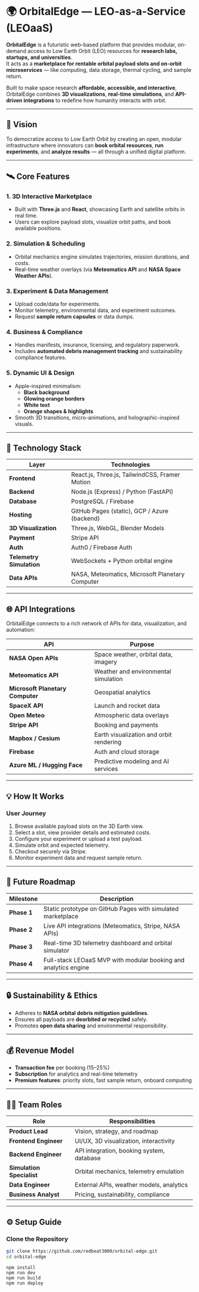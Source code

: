# 🌍 OrbitalEdge — LEO-as-a-Service (LEOaaS)

**OrbitalEdge** is a futuristic web-based platform that provides modular, on-demand access to Low Earth Orbit (LEO) resources for **research labs, startups, and universities**.  
It acts as a **marketplace for rentable orbital payload slots and on-orbit microservices** — like computing, data storage, thermal cycling, and sample return.

Built to make space research **affordable, accessible, and interactive**, OrbitalEdge combines **3D visualizations**, **real-time simulations**, and **API-driven integrations** to redefine how humanity interacts with orbit.

---

## 🚀 Vision

To democratize access to Low Earth Orbit by creating an open, modular infrastructure where innovators can **book orbital resources**, **run experiments**, and **analyze results** — all through a unified digital platform.

---

## 🛰️ Core Features

### 1. **3D Interactive Marketplace**
- Built with **Three.js** and **React**, showcasing Earth and satellite orbits in real time.  
- Users can explore payload slots, visualize orbit paths, and book available positions.

### 2. **Simulation & Scheduling**
- Orbital mechanics engine simulates trajectories, mission durations, and costs.  
- Real-time weather overlays (via **Meteomatics API** and **NASA Space Weather APIs**).

### 3. **Experiment & Data Management**
- Upload code/data for experiments.  
- Monitor telemetry, environmental data, and experiment outcomes.  
- Request **sample return capsules** or data dumps.

### 4. **Business & Compliance**
- Handles manifests, insurance, licensing, and regulatory paperwork.  
- Includes **automated debris management tracking** and sustainability compliance features.

### 5. **Dynamic UI & Design**
- Apple-inspired minimalism:  
  - **Black background**
  - **Glowing orange borders**
  - **White text**
  - **Orange shapes & highlights**  
- Smooth 3D transitions, micro-animations, and holographic-inspired visuals.

---

## 🧩 Technology Stack

| Layer | Technologies |
|-------|---------------|
| **Frontend** | React.js, Three.js, TailwindCSS, Framer Motion |
| **Backend** | Node.js (Express) / Python (FastAPI) |
| **Database** | PostgreSQL / Firebase |
| **Hosting** | GitHub Pages (static), GCP / Azure (backend) |
| **3D Visualization** | Three.js, WebGL, Blender Models |
| **Payment** | Stripe API |
| **Auth** | Auth0 / Firebase Auth |
| **Telemetry Simulation** | WebSockets + Python orbital engine |
| **Data APIs** | NASA, Meteomatics, Microsoft Planetary Computer |

---

## 🌐 API Integrations

OrbitalEdge connects to a rich network of APIs for data, visualization, and automation:

| API | Purpose |
|------|----------|
| **NASA Open APIs** | Space weather, orbital data, imagery |
| **Meteomatics API** | Weather and environmental simulation |
| **Microsoft Planetary Computer** | Geospatial analytics |
| **SpaceX API** | Launch and rocket data |
| **Open Meteo** | Atmospheric data overlays |
| **Stripe API** | Booking and payments |
| **Mapbox / Cesium** | Earth visualization and orbit rendering |
| **Firebase** | Auth and cloud storage |
| **Azure ML / Hugging Face** | Predictive modeling and AI services |

---

## 💡 How It Works

### User Journey
1. Browse available payload slots on the 3D Earth view.
2. Select a slot, view provider details and estimated costs.
3. Configure your experiment or upload a test payload.
4. Simulate orbit and expected telemetry.
5. Checkout securely via Stripe.
6. Monitor experiment data and request sample return.

---

## 🧠 Future Roadmap

| Milestone | Description |
|------------|--------------|
| **Phase 1** | Static prototype on GitHub Pages with simulated marketplace |
| **Phase 2** | Live API integrations (Meteomatics, Stripe, NASA APIs) |
| **Phase 3** | Real-time 3D telemetry dashboard and orbital simulator |
| **Phase 4** | Full-stack LEOaaS MVP with modular booking and analytics engine |

---

## 🔒 Sustainability & Ethics

- Adheres to **NASA orbital debris mitigation guidelines**.  
- Ensures all payloads are **deorbited or recycled** safely.  
- Promotes **open data sharing** and environmental responsibility.

---

## 💰 Revenue Model

- **Transaction fee** per booking (15–25%)  
- **Subscription** for analytics and real-time telemetry  
- **Premium features**: priority slots, fast sample return, onboard computing

---

## 🧑‍🚀 Team Roles

| Role | Responsibilities |
|------|------------------|
| **Product Lead** | Vision, strategy, and roadmap |
| **Frontend Engineer** | UI/UX, 3D visualization, interactivity |
| **Backend Engineer** | API integration, booking system, database |
| **Simulation Specialist** | Orbital mechanics, telemetry emulation |
| **Data Engineer** | External APIs, weather models, analytics |
| **Business Analyst** | Pricing, sustainability, compliance |

---

## ⚙️ Setup Guide

### Clone the Repository
```bash
git clone https://github.com/redbeat3000/orbital-edge.git
cd orbital-edge
```

```
npm install
npm run dev
npm run build
npm run deploy

```

